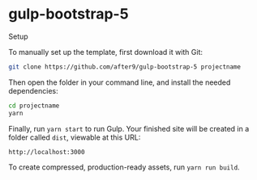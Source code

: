 # gulp-bootstrap-5

Setup

To manually set up the template, first download it with Git:

```bash
git clone https://github.com/after9/gulp-bootstrap-5 projectname
```

Then open the folder in your command line, and install the needed dependencies:

```bash
cd projectname
yarn
```

Finally, run `yarn start` to run Gulp. Your finished site will be created in a folder called `dist`, viewable at this URL:

```
http://localhost:3000
```

To create compressed, production-ready assets, run `yarn run build`.
